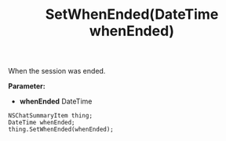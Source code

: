 ﻿---
uid: crmscript_ref_NSChatSummaryItem_SetWhenEnded
title: SetWhenEnded(DateTime whenEnded)
intellisense: NSChatSummaryItem.SetWhenEnded
keywords: NSChatSummaryItem, GetWhenEnded
so.topic: reference
---

When the session was ended.

**Parameter:** 
 - **whenEnded** DateTime

```crmscript
NSChatSummaryItem thing;
DateTime whenEnded;
thing.SetWhenEnded(whenEnded);
```

